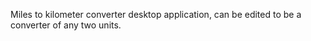 Miles to kilometer converter desktop application, can be edited to be a converter of any two units.
